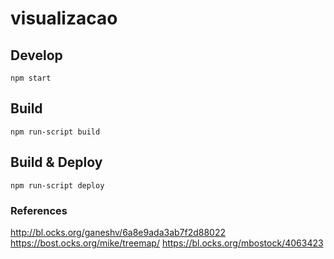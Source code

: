 # visualizacao

## Develop

`npm start`

## Build

`npm run-script build`

## Build & Deploy

`npm run-script deploy`

### References

http://bl.ocks.org/ganeshv/6a8e9ada3ab7f2d88022
https://bost.ocks.org/mike/treemap/
https://bl.ocks.org/mbostock/4063423
